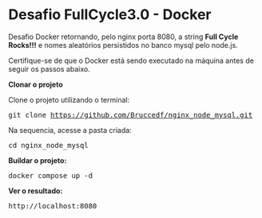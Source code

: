# Desafio FullCycle3.0 - Docker

Desafio Docker retornando, pelo nginx porta 8080, a string **Full Cycle Rocks!!!** e nomes aleatórios persistidos no banco mysql pelo node.js.

Certifique-se de que o Docker está sendo executado na máquina antes de seguir os passos abaixo.

**Clonar o projeto**

Clone o projeto utilizando o terminal:

<kbd>git clone https://github.com/Bruccedf/nginx_node_mysql.git</kbd>

Na sequencia, acesse a pasta criada:

<kbd>cd nginx_node_mysql </kbd>

**Buildar o projeto:**

<kbd>docker compose up -d </kbd>

**Ver o resultado:**

<kbd>http://localhost:8080</kbd>